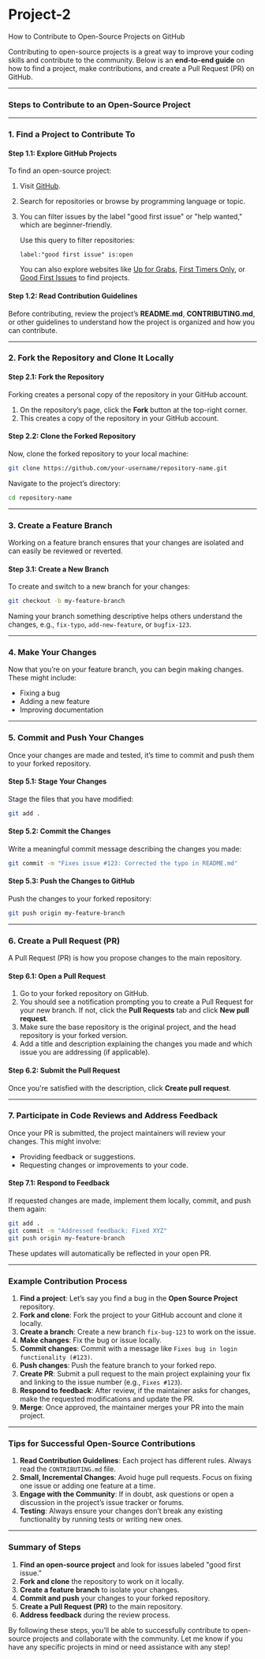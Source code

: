 <h1>Project-2</h1>
How to Contribute to Open-Source Projects on GitHub

Contributing to open-source projects is a great way to improve your coding skills and contribute to the community. Below is an **end-to-end guide** on how to find a project, make contributions, and create a Pull Request (PR) on GitHub.

---

### **Steps to Contribute to an Open-Source Project**

---

### **1. Find a Project to Contribute To**

#### **Step 1.1: Explore GitHub Projects**
To find an open-source project:

1. Visit [GitHub](https://github.com/).
2. Search for repositories or browse by programming language or topic.
3. You can filter issues by the label "good first issue" or "help wanted," which are beginner-friendly.

   Use this query to filter repositories:
   ```
   label:"good first issue" is:open
   ```

   You can also explore websites like [Up for Grabs](https://up-for-grabs.net/), [First Timers Only](https://www.firsttimersonly.com/), or [Good First Issues](https://goodfirstissues.com/) to find projects.

#### **Step 1.2: Read Contribution Guidelines**
Before contributing, review the project’s **README.md**, **CONTRIBUTING.md**, or other guidelines to understand how the project is organized and how you can contribute.

---

### **2. Fork the Repository and Clone It Locally**

#### **Step 2.1: Fork the Repository**

Forking creates a personal copy of the repository in your GitHub account.

1. On the repository’s page, click the **Fork** button at the top-right corner.
2. This creates a copy of the repository in your GitHub account.

#### **Step 2.2: Clone the Forked Repository**

Now, clone the forked repository to your local machine:

```bash
git clone https://github.com/your-username/repository-name.git
```

Navigate to the project’s directory:
```bash
cd repository-name
```

---

### **3. Create a Feature Branch**

Working on a feature branch ensures that your changes are isolated and can easily be reviewed or reverted.

#### **Step 3.1: Create a New Branch**
To create and switch to a new branch for your changes:
```bash
git checkout -b my-feature-branch
```

Naming your branch something descriptive helps others understand the changes, e.g., `fix-typo`, `add-new-feature`, or `bugfix-123`.

---

### **4. Make Your Changes**

Now that you’re on your feature branch, you can begin making changes. These might include:

- Fixing a bug
- Adding a new feature
- Improving documentation

---

### **5. Commit and Push Your Changes**

Once your changes are made and tested, it’s time to commit and push them to your forked repository.

#### **Step 5.1: Stage Your Changes**
Stage the files that you have modified:
```bash
git add .
```

#### **Step 5.2: Commit the Changes**
Write a meaningful commit message describing the changes you made:
```bash
git commit -m "Fixes issue #123: Corrected the typo in README.md"
```

#### **Step 5.3: Push the Changes to GitHub**
Push the changes to your forked repository:
```bash
git push origin my-feature-branch
```

---

### **6. Create a Pull Request (PR)**

A Pull Request (PR) is how you propose changes to the main repository.

#### **Step 6.1: Open a Pull Request**
1. Go to your forked repository on GitHub.
2. You should see a notification prompting you to create a Pull Request for your new branch. If not, click the **Pull Requests** tab and click **New pull request**.
3. Make sure the base repository is the original project, and the head repository is your forked version.
4. Add a title and description explaining the changes you made and which issue you are addressing (if applicable).

#### **Step 6.2: Submit the Pull Request**
Once you're satisfied with the description, click **Create pull request**.

---

### **7. Participate in Code Reviews and Address Feedback**

Once your PR is submitted, the project maintainers will review your changes. This might involve:

- Providing feedback or suggestions.
- Requesting changes or improvements to your code.

#### **Step 7.1: Respond to Feedback**
If requested changes are made, implement them locally, commit, and push them again:
```bash
git add .
git commit -m "Addressed feedback: Fixed XYZ"
git push origin my-feature-branch
```

These updates will automatically be reflected in your open PR.

---

### **Example Contribution Process**

1. **Find a project**: Let’s say you find a bug in the **Open Source Project** repository.
2. **Fork and clone**: Fork the project to your GitHub account and clone it locally.
3. **Create a branch**: Create a new branch `fix-bug-123` to work on the issue.
4. **Make changes**: Fix the bug or issue locally.
5. **Commit changes**: Commit with a message like `Fixes bug in login functionality (#123)`.
6. **Push changes**: Push the feature branch to your forked repo.
7. **Create PR**: Submit a pull request to the main project explaining your fix and linking to the issue number (e.g., `Fixes #123`).
8. **Respond to feedback**: After review, if the maintainer asks for changes, make the requested modifications and update the PR.
9. **Merge**: Once approved, the maintainer merges your PR into the main project.

---

### **Tips for Successful Open-Source Contributions**

1. **Read Contribution Guidelines**: Each project has different rules. Always read the `CONTRIBUTING.md` file.
2. **Small, Incremental Changes**: Avoid huge pull requests. Focus on fixing one issue or adding one feature at a time.
3. **Engage with the Community**: If in doubt, ask questions or open a discussion in the project’s issue tracker or forums.
4. **Testing**: Always ensure your changes don’t break any existing functionality by running tests or writing new ones.

---

### **Summary of Steps**

1. **Find an open-source project** and look for issues labeled "good first issue."
2. **Fork and clone** the repository to work on it locally.
3. **Create a feature branch** to isolate your changes.
4. **Commit and push** your changes to your forked repository.
5. **Create a Pull Request (PR)** to the main repository.
6. **Address feedback** during the review process.

By following these steps, you’ll be able to successfully contribute to open-source projects and collaborate with the community. Let me know if you have any specific projects in mind or need assistance with any step!
